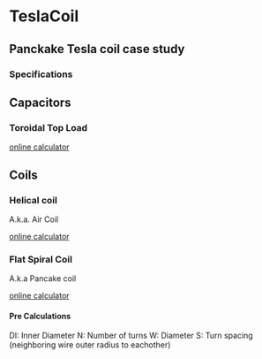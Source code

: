 # TeslaCoil

## Panckake Tesla coil case study

### Specifications



## Capacitors

### Toroidal Top Load

[online calculator](https://deepfriedneon.com/tesla_f_calctoroid.html)

## Coils

### Helical coil

A.k.a. Air Coil

[online calculator](https://deepfriedneon.com/tesla_f_calchelix.html)

### Flat Spiral Coil

A.k.a Pancake coil

[online calculator](https://www.deepfriedneon.com/tesla_f_calcspiral.html)

#### Pre Calculations

DI: Inner Diameter
N:  Number of turns
W:  Diameter
S:  Turn spacing (neighboring wire outer radius to eachother)




